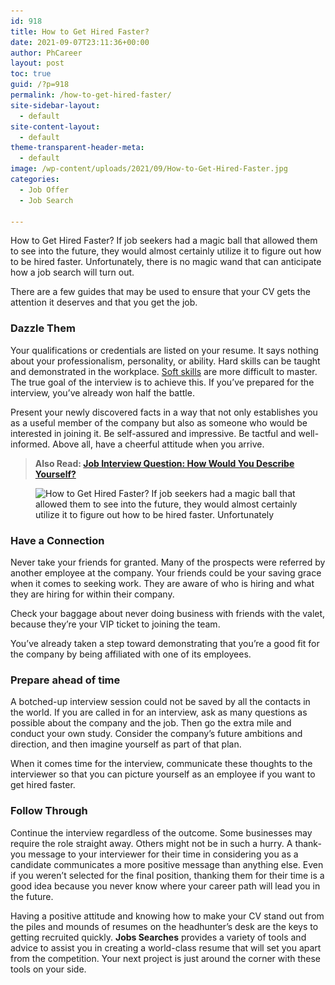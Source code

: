 ```yaml
---
id: 918
title: How to Get Hired Faster?
date: 2021-09-07T23:11:36+00:00
author: PhCareer
layout: post
toc: true
guid: /?p=918
permalink: /how-to-get-hired-faster/
site-sidebar-layout:
  - default
site-content-layout:
  - default
theme-transparent-header-meta:
  - default
image: /wp-content/uploads/2021/09/How-to-Get-Hired-Faster.jpg
categories:
  - Job Offer
  - Job Search
 
---
```

How to Get Hired Faster? If job seekers had a magic ball that allowed them to see into the future, they would almost certainly utilize it to figure out how to be hired faster. Unfortunately, there is no magic wand that can anticipate how a job search will turn out.

There are a few guides that may be used to ensure that your CV gets the attention it deserves and that you get the job.

### **Dazzle Them**

Your qualifications or credentials are listed on your resume. It says nothing about your professionalism, personality, or ability. Hard skills can be taught and demonstrated in the workplace. [Soft skills](/tips-on-how-to-improve-your-soft-skills-at-work/) are more difficult to master. The true goal of the interview is to achieve this. If you&#8217;ve prepared for the interview, you&#8217;ve already won half the battle.

Present your newly discovered facts in a way that not only establishes you as a useful member of the company but also as someone who would be interested in joining it. Be self-assured and impressive. Be tactful and well-informed. Above all, have a cheerful attitude when you arrive.

<blockquote class="wp-block-quote">
  <p>
    <strong>Also Read: <a href="/job-interview-question-how-would-you-describe-yourself/">Job Interview Question: How Would You Describe Yourself?</a></strong>
  </p>
</blockquote><figure class="wp-block-image size-large">

<img loading="lazy" width="768" height="384" src="/wp-content/uploads/2021/09/How-to-Get-Hired-Faster.png" alt="How to Get Hired Faster? If job seekers had a magic ball that allowed them to see into the future, they would almost certainly utilize it to figure out how to be hired faster. Unfortunately" class="wp-image-919" srcset="/wp-content/uploads/2021/09/How-to-Get-Hired-Faster.png 768w, /wp-content/uploads/2021/09/How-to-Get-Hired-Faster-300x150.png 300w" sizes="(max-width: 768px) 100vw, 768px" /> </figure> 

### **Have a Connection**

Never take your friends for granted. Many of the prospects were referred by another employee at the company. Your friends could be your saving grace when it comes to seeking work. They are aware of who is hiring and what they are hiring for within their company.

Check your baggage about never doing business with friends with the valet, because they&#8217;re your VIP ticket to joining the team.

You&#8217;ve already taken a step toward demonstrating that you&#8217;re a good fit for the company by being affiliated with one of its employees.

### **Prepare ahead of time**

A botched-up interview session could not be saved by all the contacts in the world. If you are called in for an interview, ask as many questions as possible about the company and the job. Then go the extra mile and conduct your own study. Consider the company&#8217;s future ambitions and direction, and then imagine yourself as part of that plan.

When it comes time for the interview, communicate these thoughts to the interviewer so that you can picture yourself as an employee if you want to get hired faster.

### **Follow Through**

Continue the interview regardless of the outcome. Some businesses may require the role straight away. Others might not be in such a hurry. A thank-you message to your interviewer for their time in considering you as a candidate communicates a more positive message than anything else. Even if you weren&#8217;t selected for the final position, thanking them for their time is a good idea because you never know where your career path will lead you in the future.

Having a positive attitude and knowing how to make your CV stand out from the piles and mounds of resumes on the headhunter&#8217;s desk are the keys to getting recruited quickly. **Jobs Searches** provides a variety of tools and advice to assist you in creating a world-class resume that will set you apart from the competition. Your next project is just around the corner with these tools on your side.

  